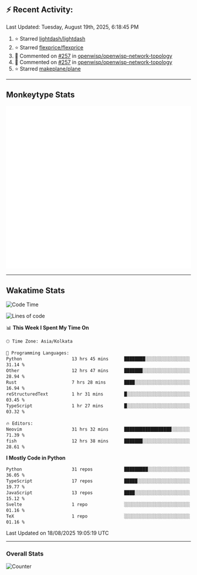## :zap: Recent Activity:
<!--RECENT_ACTIVITY:last_update-->
Last Updated: Tuesday, August 19th, 2025, 6:18:45 PM
<!--RECENT_ACTIVITY:last_update_end-->
<!--RECENT_ACTIVITY:start-->
1. ⭐ Starred [lightdash/lightdash](https://github.com/lightdash/lightdash)<br>
2. ⭐ Starred [flexprice/flexprice](https://github.com/flexprice/flexprice)<br>
3. 💬 Commented on [#257](https://github.com/openwisp/openwisp-network-topology/pull/257#discussion_r2283154750) in [openwisp/openwisp-network-topology](https://github.com/openwisp/openwisp-network-topology)<br>
4. 💬 Commented on [#257](https://github.com/openwisp/openwisp-network-topology/pull/257#discussion_r2283147456) in [openwisp/openwisp-network-topology](https://github.com/openwisp/openwisp-network-topology)<br>
5. ⭐ Starred [makeplane/plane](https://github.com/makeplane/plane)<br>
<!--RECENT_ACTIVITY:end-->

---

## Monkeytype Stats
<a href="https://monkeytype.com/profile/dhanus">
  <img src="https://raw.githubusercontent.com/Dhanus3133/Dhanus3133/monkeytype/monkeytype-lb.svg" alt="Monkeytype Profile" />
</a>

---

## Wakatime Stats
<!--START_SECTION:waka-->
![Code Time](http://img.shields.io/badge/Code%20Time-2%2C981%20hrs%2048%20mins-blue)

![Lines of code](https://img.shields.io/badge/From%20Hello%20World%20I%27ve%20Written-4.8%20million%20lines%20of%20code-blue)

📊 **This Week I Spent My Time On** 

```text
🕑︎ Time Zone: Asia/Kolkata

💬 Programming Languages: 
Python                   13 hrs 45 mins      ████████░░░░░░░░░░░░░░░░░   31.14 % 
Other                    12 hrs 47 mins      ███████░░░░░░░░░░░░░░░░░░   28.94 % 
Rust                     7 hrs 28 mins       ████░░░░░░░░░░░░░░░░░░░░░   16.94 % 
reStructuredText         1 hr 31 mins        █░░░░░░░░░░░░░░░░░░░░░░░░   03.45 % 
TypeScript               1 hr 27 mins        █░░░░░░░░░░░░░░░░░░░░░░░░   03.32 % 

🔥 Editors: 
Neovim                   31 hrs 32 mins      ██████████████████░░░░░░░   71.39 % 
fish                     12 hrs 38 mins      ███████░░░░░░░░░░░░░░░░░░   28.61 % 
```

**I Mostly Code in Python** 

```text
Python                   31 repos            █████████░░░░░░░░░░░░░░░░   36.05 % 
TypeScript               17 repos            █████░░░░░░░░░░░░░░░░░░░░   19.77 % 
JavaScript               13 repos            ████░░░░░░░░░░░░░░░░░░░░░   15.12 % 
Svelte                   1 repo              ░░░░░░░░░░░░░░░░░░░░░░░░░   01.16 % 
TeX                      1 repo              ░░░░░░░░░░░░░░░░░░░░░░░░░   01.16 % 
```




 Last Updated on 18/08/2025 19:05:19 UTC
<!--END_SECTION:waka-->
---

### Overall Stats

<img src="https://moe-counter.glitch.me/get/@Dhanus3133?theme=asoul" alt="Counter" />
